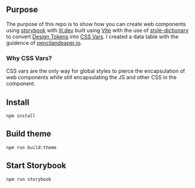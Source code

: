 ## Purpose
The purpose of this repo is to show how you can create web components using [storybook](https://storybook.js.org) with [lit.dev](https://lit.dev) built using [Vite](https://vitejs.dev/) with the use of [style-dictionary](https://amzn.github.io/style-dictionary/) to convert [Design Tokens](https://amzn.github.io/style-dictionary/#/tokens) into [CSS Vars](https://developer.mozilla.org/en-US/docs/Web/CSS/Using_CSS_custom_properties). I created a data table with the guidence of [pencilandpaper.io](https://pencilandpaper.io/articles/ux-pattern-analysis-enterprise-data-tables/).

### Why CSS Vars? 
CSS vars are the only way for global styles to pierce the encapsulation of web components while still encapsulating the JS and other CSS in the component. 

## Install
`npm install`

## Build theme
`npm run build:theme`

## Start Storybook
`npm run storybook`